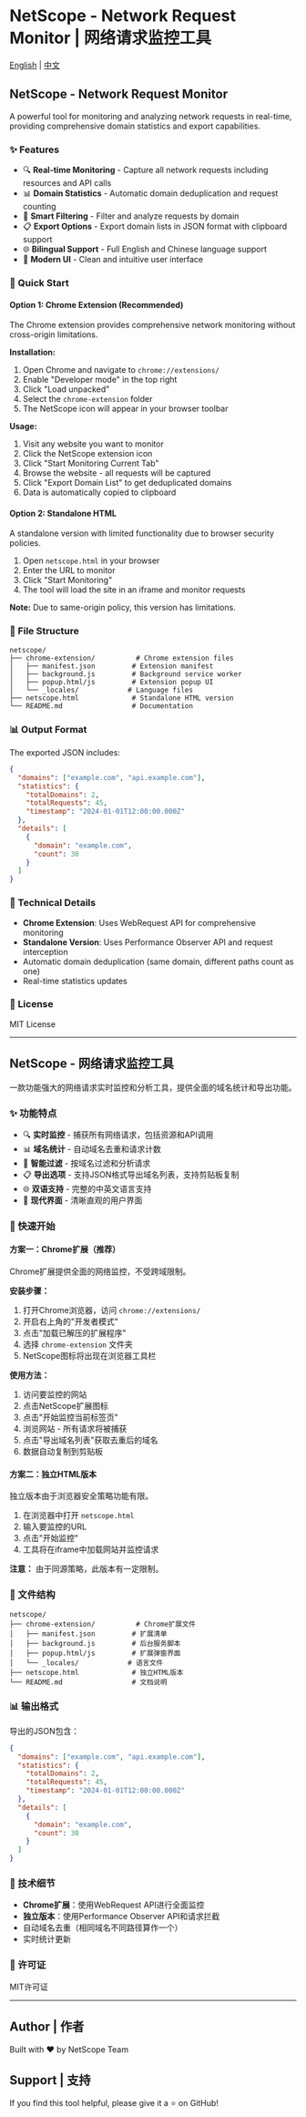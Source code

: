 # NetScope - Network Request Monitor | 网络请求监控工具

[English](#english) | [中文](#chinese)

<a name="english"></a>
## NetScope - Network Request Monitor

A powerful tool for monitoring and analyzing network requests in real-time, providing comprehensive domain statistics and export capabilities.

### ✨ Features

- 🔍 **Real-time Monitoring** - Capture all network requests including resources and API calls
- 📊 **Domain Statistics** - Automatic domain deduplication and request counting
- 🎯 **Smart Filtering** - Filter and analyze requests by domain
- 📋 **Export Options** - Export domain lists in JSON format with clipboard support
- 🌐 **Bilingual Support** - Full English and Chinese language support
- 🎨 **Modern UI** - Clean and intuitive user interface

### 🚀 Quick Start

#### Option 1: Chrome Extension (Recommended)

The Chrome extension provides comprehensive network monitoring without cross-origin limitations.

**Installation:**
1. Open Chrome and navigate to `chrome://extensions/`
2. Enable "Developer mode" in the top right
3. Click "Load unpacked"
4. Select the `chrome-extension` folder
5. The NetScope icon will appear in your browser toolbar

**Usage:**
1. Visit any website you want to monitor
2. Click the NetScope extension icon
3. Click "Start Monitoring Current Tab"
4. Browse the website - all requests will be captured
5. Click "Export Domain List" to get deduplicated domains
6. Data is automatically copied to clipboard

#### Option 2: Standalone HTML

A standalone version with limited functionality due to browser security policies.

1. Open `netscope.html` in your browser
2. Enter the URL to monitor
3. Click "Start Monitoring"
4. The tool will load the site in an iframe and monitor requests

**Note:** Due to same-origin policy, this version has limitations.

### 📁 File Structure

```
netscope/
├── chrome-extension/          # Chrome extension files
│   ├── manifest.json         # Extension manifest
│   ├── background.js         # Background service worker
│   ├── popup.html/js         # Extension popup UI
│   └── _locales/            # Language files
├── netscope.html             # Standalone HTML version
└── README.md                 # Documentation
```

### 📊 Output Format

The exported JSON includes:

```json
{
  "domains": ["example.com", "api.example.com"],
  "statistics": {
    "totalDomains": 2,
    "totalRequests": 45,
    "timestamp": "2024-01-01T12:00:00.000Z"
  },
  "details": [
    {
      "domain": "example.com",
      "count": 30
    }
  ]
}
```

### 🔧 Technical Details

- **Chrome Extension**: Uses WebRequest API for comprehensive monitoring
- **Standalone Version**: Uses Performance Observer API and request interception
- Automatic domain deduplication (same domain, different paths count as one)
- Real-time statistics updates

### 📝 License

MIT License

---

<a name="chinese"></a>
## NetScope - 网络请求监控工具

一款功能强大的网络请求实时监控和分析工具，提供全面的域名统计和导出功能。

### ✨ 功能特点

- 🔍 **实时监控** - 捕获所有网络请求，包括资源和API调用
- 📊 **域名统计** - 自动域名去重和请求计数
- 🎯 **智能过滤** - 按域名过滤和分析请求
- 📋 **导出选项** - 支持JSON格式导出域名列表，支持剪贴板复制
- 🌐 **双语支持** - 完整的中英文语言支持
- 🎨 **现代界面** - 清晰直观的用户界面

### 🚀 快速开始

#### 方案一：Chrome扩展（推荐）

Chrome扩展提供全面的网络监控，不受跨域限制。

**安装步骤：**
1. 打开Chrome浏览器，访问 `chrome://extensions/`
2. 开启右上角的"开发者模式"
3. 点击"加载已解压的扩展程序"
4. 选择 `chrome-extension` 文件夹
5. NetScope图标将出现在浏览器工具栏

**使用方法：**
1. 访问要监控的网站
2. 点击NetScope扩展图标
3. 点击"开始监控当前标签页"
4. 浏览网站 - 所有请求将被捕获
5. 点击"导出域名列表"获取去重后的域名
6. 数据自动复制到剪贴板

#### 方案二：独立HTML版本

独立版本由于浏览器安全策略功能有限。

1. 在浏览器中打开 `netscope.html`
2. 输入要监控的URL
3. 点击"开始监控"
4. 工具将在iframe中加载网站并监控请求

**注意：** 由于同源策略，此版本有一定限制。

### 📁 文件结构

```
netscope/
├── chrome-extension/          # Chrome扩展文件
│   ├── manifest.json         # 扩展清单
│   ├── background.js         # 后台服务脚本
│   ├── popup.html/js         # 扩展弹窗界面
│   └── _locales/            # 语言文件
├── netscope.html             # 独立HTML版本
└── README.md                 # 文档说明
```

### 📊 输出格式

导出的JSON包含：

```json
{
  "domains": ["example.com", "api.example.com"],
  "statistics": {
    "totalDomains": 2,
    "totalRequests": 45,
    "timestamp": "2024-01-01T12:00:00.000Z"
  },
  "details": [
    {
      "domain": "example.com",
      "count": 30
    }
  ]
}
```

### 🔧 技术细节

- **Chrome扩展**：使用WebRequest API进行全面监控
- **独立版本**：使用Performance Observer API和请求拦截
- 自动域名去重（相同域名不同路径算作一个）
- 实时统计更新

### 📝 许可证

MIT许可证

---

## Author | 作者

Built with ❤️ by NetScope Team

## Support | 支持

If you find this tool helpful, please give it a ⭐ on GitHub!